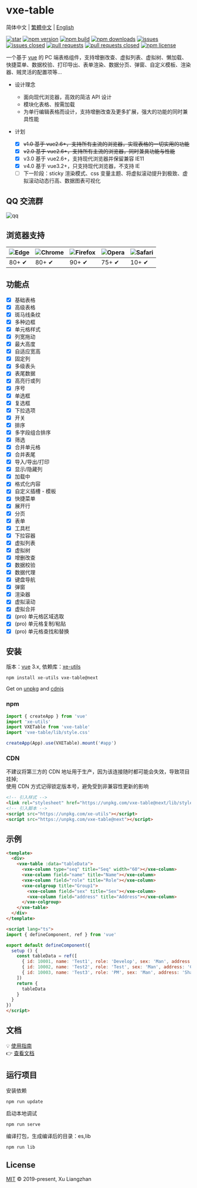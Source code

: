 # vxe-table

简体中文 | [繁體中文](README.zh-TW.md) | [English](README.en.md)  

[![star](https://gitee.com/xuliangzhan_admin/vxe-table/badge/star.svg?theme=gvp)](https://gitee.com/xuliangzhan_admin/vxe-table/stargazers)
[![npm version](https://img.shields.io/npm/v/vxe-table.svg?style=flat-square)](https://www.npmjs.com/package/vxe-table)
[![npm build](https://travis-ci.com/x-extends/vxe-table.svg?branch=master)](https://travis-ci.com/x-extends/vxe-table)
[![npm downloads](https://img.shields.io/npm/dt/vxe-table.svg?style=flat-square)](https://npm-stat.com/charts.html?package=vxe-table)
[![issues](https://img.shields.io/github/issues/x-extends/vxe-table.svg)](https://github.com/x-extends/vxe-table/issues)
[![issues closed](https://img.shields.io/github/issues-closed/x-extends/vxe-table.svg)](https://github.com/x-extends/vxe-table/issues?q=is%3Aissue+is%3Aclosed)
[![pull requests](https://img.shields.io/github/issues-pr/x-extends/vxe-table.svg)](https://github.com/x-extends/vxe-table/pulls)
[![pull requests closed](https://img.shields.io/github/issues-pr-closed/x-extends/vxe-table.svg)](https://github.com/x-extends/vxe-table/pulls?q=is%3Apr+is%3Aclosed)
[![npm license](https://img.shields.io/github/license/mashape/apistatus.svg)](LICENSE)

一个基于 [vue](https://www.npmjs.com/package/vue) 的 PC 端表格组件，支持增删改查、虚拟列表、虚拟树、懒加载、快捷菜单、数据校验、打印导出、表单渲染、数据分页、弹窗、自定义模板、渲染器、贼灵活的配置项等...  

* 设计理念
  * 面向现代浏览器，高效的简洁 API 设计
  * 模块化表格、按需加载
  * 为单行编辑表格而设计，支持增删改查及更多扩展，强大的功能的同时兼具性能

* 计划
  * [x] ~~v1.0 基于 vue2.6+，支持所有主流的浏览器，实现表格的一切实用的功能~~
  * [x] ~~v2.0 基于 vue2.6+，支持所有主流的浏览器，同时兼具功能与性能~~
  * [x] v3.0 基于 vue2.6+，支持现代浏览器并保留兼容 IE11
  * [x] v4.0 基于 vue3.2+，只支持现代浏览器，不支持 IE
  * [ ] 下一阶段：sticky 渲染模式、css 变量主题、将虚拟滚动提升到极致、虚拟滚动动态行高、数据图表可视化

## QQ 交流群

![qq](https://vxetable.cn/static/donation/qq.png)

## 浏览器支持

![Edge](https://raw.github.com/alrra/browser-logos/master/src/edge/edge_48x48.png) | ![Chrome](https://raw.github.com/alrra/browser-logos/master/src/chrome/chrome_48x48.png) | ![Firefox](https://raw.github.com/alrra/browser-logos/master/src/firefox/firefox_48x48.png) | ![Opera](https://raw.github.com/alrra/browser-logos/master/src/opera/opera_48x48.png) | ![Safari](https://raw.github.com/alrra/browser-logos/master/src/safari/safari_48x48.png)
--- | --- | --- | --- | --- |
80+ ✔ | 80+ ✔ | 90+ ✔ | 75+ ✔ | 10+ ✔ |

## 功能点

* [x] 基础表格
* [x] 高级表格
* [x] 斑马线条纹
* [x] 多种边框
* [x] 单元格样式
* [x] 列宽拖动
* [x] 最大高度
* [x] 自适应宽高
* [x] 固定列
* [x] 多级表头
* [x] 表尾数据
* [x] 高亮行或列
* [x] 序号
* [x] 单选框
* [x] 复选框
* [x] 下拉选项
* [x] 开关
* [x] 排序
* [x] 多字段组合排序
* [x] 筛选
* [x] 合并单元格
* [x] 合并表尾
* [x] 导入/导出/打印
* [x] 显示/隐藏列
* [x] 加载中
* [x] 格式化内容
* [x] 自定义插槽 - 模板
* [x] 快捷菜单
* [x] 展开行
* [x] 分页
* [x] 表单
* [x] 工具栏
* [x] 下拉容器
* [x] 虚拟列表
* [x] 虚拟树
* [x] 增删改查
* [x] 数据校验
* [x] 数据代理
* [x] 键盘导航
* [x] 弹窗
* [x] 渲染器
* [x] 虚拟滚动
* [x] 虚拟合并
* [x] (pro) 单元格区域选取
* [x] (pro) 单元格复制/粘贴
* [x] (pro) 单元格查找和替换

## 安装

版本：[vue](https://www.npmjs.com/package/vue) 3.x, 依赖库：[xe-utils](https://www.npmjs.com/package/xe-utils)

```shell
npm install xe-utils vxe-table@next
```

Get on [unpkg](https://unpkg.com/vxe-table/) and [cdnjs](https://cdn.jsdelivr.net/npm/vxe-table/)

### npm

```javascript
import { createApp } from 'vue'
import 'xe-utils'
import VXETable from 'vxe-table'
import 'vxe-table/lib/style.css'

createApp(App).use(VXETable).mount('#app')
```

### CDN

不建议将第三方的 CDN 地址用于生产，因为该连接随时都可能会失效，导致项目挂掉;  
使用 CDN 方式记得锁定版本号，避免受到非兼容性更新的影响

```HTML
<!-- 引入样式 -->
<link rel="stylesheet" href="https://unpkg.com/vxe-table@next/lib/style.css">
<!-- 引入脚本 -->
<script src="https://unpkg.com/xe-utils"></script>
<script src="https://unpkg.com/vxe-table@next"></script>
```

## 示例

```html
<template>
  <div>
    <vxe-table :data="tableData">
      <vxe-column type="seq" title="Seq" width="60"></vxe-column>
      <vxe-column field="name" title="Name"></vxe-column>
      <vxe-column field="role" title="Role"></vxe-column>
      <vxe-colgroup title="Group1">
        <vxe-column field="sex" title="Sex"></vxe-column>
        <vxe-column field="address" title="Address"></vxe-column>
      </vxe-colgroup>
    </vxe-table>
  </div>
</template>

<script lang="ts">
import { defineComponent, ref } from 'vue'

export default defineComponent({
  setup () {
    const tableData = ref([
      { id: 10001, name: 'Test1', role: 'Develop', sex: 'Man', address: 'Shenzhen' },
      { id: 10002, name: 'Test2', role: 'Test', sex: 'Man', address: 'Guangzhou' },
      { id: 10003, name: 'Test3', role: 'PM', sex: 'Man', address: 'Shanghai' }
    ])
    return {
      tableData
    }
  }
})
</script>
```

## 文档

💡 [使用指南](https://github.com/xuliangzhan/vxe-table-demo)  
👉 [查看文档](https://vxetable.cn)  

## 运行项目

安装依赖

```shell
npm run update
```

启动本地调试

```shell
npm run serve
```

编译打包，生成编译后的目录：es,lib

```shell
npm run lib
```

## License

[MIT](LICENSE) © 2019-present, Xu Liangzhan
